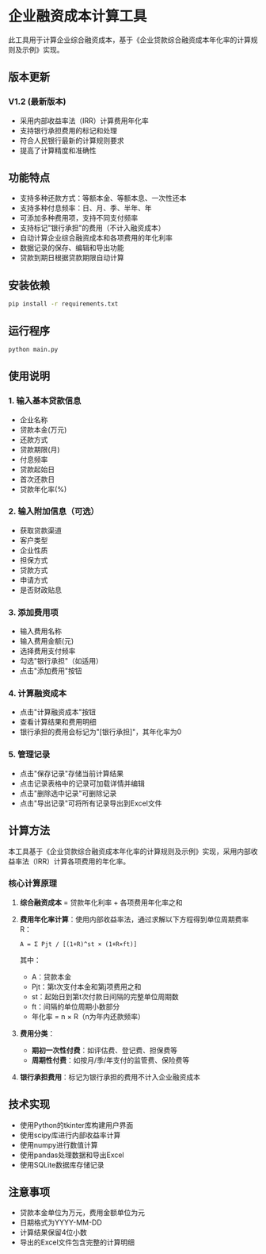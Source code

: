 # 企业融资成本计算工具

此工具用于计算企业综合融资成本，基于《企业贷款综合融资成本年化率的计算规则及示例》实现。

## 版本更新

### V1.2 (最新版本)
- 采用内部收益率法（IRR）计算费用年化率
- 支持银行承担费用的标记和处理
- 符合人民银行最新的计算规则要求
- 提高了计算精度和准确性

## 功能特点

- 支持多种还款方式：等额本金、等额本息、一次性还本
- 支持多种付息频率：日、月、季、半年、年
- 可添加多种费用项，支持不同支付频率
- 支持标记"银行承担"的费用（不计入融资成本）
- 自动计算企业综合融资成本和各项费用的年化利率
- 数据记录的保存、编辑和导出功能
- 贷款到期日根据贷款期限自动计算

## 安装依赖

```bash
pip install -r requirements.txt
```

## 运行程序

```bash
python main.py
```

## 使用说明

### 1. 输入基本贷款信息
- 企业名称
- 贷款本金(万元)
- 还款方式
- 贷款期限(月)
- 付息频率
- 贷款起始日
- 首次还款日
- 贷款年化率(%)

### 2. 输入附加信息（可选）
- 获取贷款渠道
- 客户类型
- 企业性质
- 担保方式
- 贷款方式
- 申请方式
- 是否财政贴息

### 3. 添加费用项
- 输入费用名称
- 输入费用金额(元)
- 选择费用支付频率
- 勾选"银行承担"（如适用）
- 点击"添加费用"按钮

### 4. 计算融资成本
- 点击"计算融资成本"按钮
- 查看计算结果和费用明细
- 银行承担的费用会标记为"[银行承担]"，其年化率为0

### 5. 管理记录
- 点击"保存记录"存储当前计算结果
- 点击记录表格中的记录可加载详情并编辑
- 点击"删除选中记录"可删除记录
- 点击"导出记录"可将所有记录导出到Excel文件

## 计算方法

本工具基于《企业贷款综合融资成本年化率的计算规则及示例》实现，采用内部收益率法（IRR）计算各项费用的年化率。

### 核心计算原理

1. **综合融资成本** = 贷款年化利率 + 各项费用年化率之和

2. **费用年化率计算**：使用内部收益率法，通过求解以下方程得到单位周期费率R：
   ```
   A = Σ Pjt / [(1+R)^st × (1+R×ft)]
   ```
   其中：
   - A：贷款本金
   - Pjt：第t次支付本金和第j项费用之和
   - st：起始日到第t次付款日间隔的完整单位周期数
   - ft：间隔的单位周期小数部分
   - 年化率 = n × R（n为年内还款频率）

3. **费用分类**：
   - **期初一次性付费**：如评估费、登记费、担保费等
   - **周期性付费**：如按月/季/年支付的监管费、保险费等

4. **银行承担费用**：标记为银行承担的费用不计入企业融资成本

## 技术实现

- 使用Python的tkinter库构建用户界面
- 使用scipy库进行内部收益率计算
- 使用numpy进行数值计算
- 使用pandas处理数据和导出Excel
- 使用SQLite数据库存储记录

## 注意事项

- 贷款本金单位为万元，费用金额单位为元
- 日期格式为YYYY-MM-DD
- 计算结果保留4位小数
- 导出的Excel文件包含完整的计算明细 